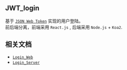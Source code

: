 ## JWT_login
基于 [`JSON Web Token`](http://self-issued.info/docs/draft-ietf-oauth-json-web-token.html) 实现的用户登陆。   
前后端分离，前端采用 `React.js` , 后端采用 `Node.js` + `Koa2`.

## 相关文档
* [`Login_Web`](https://github.com/sillyY/JWT_login/blob/master/web/README.md)
* [`Login_Server`](https://github.com/sillyY/JWT_login/blob/master/server/README.MD)

